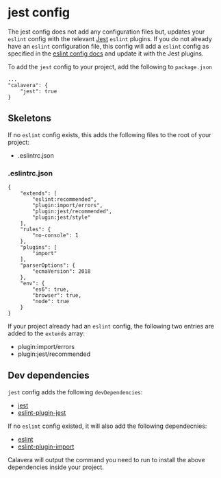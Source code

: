 # jest config

The jest config does not add any configuration files but, updates your `eslint` config with the relevant [Jest](jestjs.io/) `eslint` plugins. If you do not already have an `eslint` configuration file, this config will add a `eslint` config as specified in the [eslint config docs](./eslint.md) and update it with the Jest plugins.

To add the `jest` config to your project, add the following to `package.json`

```
...
"calavera": {
    "jest": true
}
```

## Skeletons

If no `eslint` config exists, this adds the following files to the root of your project:

- .eslintrc.json

### .eslintrc.json

```
{
    "extends": [
        "eslint:recommended",
        "plugin:import/errors",
        "plugin:jest/recommended",
        "plugin:jest/style"
    ],
    "rules": {
        "no-console": 1
    },
    "plugins": [
        "import"
    ],
    "parserOptions": {
        "ecmaVersion": 2018
    },
    "env": {
        "es6": true,
        "browser": true,
        "node": true
    }
}
```

If your project already had an `eslint` config, the following two entries are added to the `extends` array:

- plugin:import/errors
- plugin:jest/recommended

## Dev dependencies

`jest` config adds the following `devDependencies`:

- [jest](https://www.npmjs.com/package/jest)
- [eslint-plugin-jest](https://www.npmjs.com/package/eslint-plugin-jest)

If no `eslint` config existed, it will also add the following dependecnies:

- [eslint](https://www.npmjs.com/package/eslint)
- [eslint-plugin-import](https://www.npmjs.com/package/eslint-plugin-import)

Calavera will output the command you need to run to install the above dependencies inside your project.

